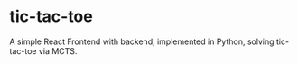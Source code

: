# tic-tac-toe
A simple React Frontend with backend, implemented in Python, solving tic-tac-toe via MCTS.
